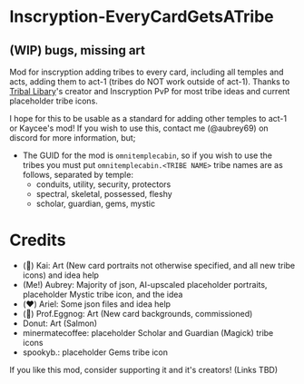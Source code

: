 # Inscryption-EveryCardGetsATribe

## (WIP) bugs, missing art

Mod for inscryption adding tribes to every card, including all temples and acts, adding them to act-1 (tribes do NOT work outside of act-1). Thanks to [Tribal Libary](https://thunderstore.io/c/inscryption/p/The_Unwanted_but_Useful_Libraries/Tribal_Libary/)'s creator and Inscryption PvP for most tribe ideas and current placeholder tribe icons.

I hope for this to be usable as a standard for adding other temples to act-1 or Kaycee's mod! If you wish to use this, contact me (@aubrey69) on discord for more information, but;
- The GUID for the mod is `omnitemplecabin`, so if you wish to use the tribes you must put `omnitemplecabin.<TRIBE NAME>` tribe names are as follows, separated by temple:
  - conduits, utility, security, protectors
  - spectral, skeletal, possessed, fleshy
  - scholar, guardian, gems, mystic

# Credits

- (💜) Kai: Art (New card portraits not otherwise specified, and all new tribe icons) and idea help
- (Me!) Aubrey: Majority of json, AI-upscaled placeholder portraits, placeholder Mystic tribe icon, and the idea
- (❤️) Ariel: Some json files and idea help
- (💸) Prof.Eggnog: Art (New card backgrounds, commissioned)
- Donut: Art (Salmon)
- minermatecoffee: placeholder Scholar and Guardian (Magick) tribe icons
- spookyb.: placeholder Gems tribe icon

If you like this mod, consider supporting it and it's creators! (Links TBD)